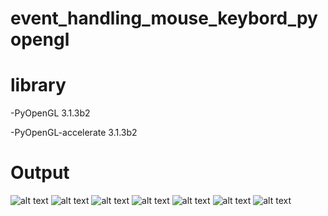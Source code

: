 # event_handling_mouse_keybord_pyopengl

# library 
-PyOpenGL                                    3.1.3b2

-PyOpenGL-accelerate                          3.1.3b2

# Output

![alt text](https://github.com/renoagilsaputra/event_handling_mouse_keybord_pyopengl/blob/master/output/1.png "1")
![alt text](https://github.com/renoagilsaputra/event_handling_mouse_keybord_pyopengl/blob/master/output/2.png "2")
![alt text](https://github.com/renoagilsaputra/event_handling_mouse_keybord_pyopengl/blob/master/output/3.png "4")
![alt text](https://github.com/renoagilsaputra/event_handling_mouse_keybord_pyopengl/blob/master/output/4.png "4")
![alt text](https://github.com/renoagilsaputra/event_handling_mouse_keybord_pyopengl/blob/master/output/5.png "5")
![alt text](https://github.com/renoagilsaputra/event_handling_mouse_keybord_pyopengl/blob/master/output/6.png "6")
![alt text](https://github.com/renoagilsaputra/event_handling_mouse_keybord_pyopengl/blob/master/output/7.png "7")
